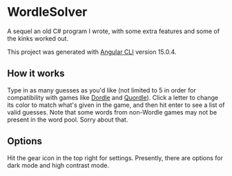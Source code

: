 # WordleSolver

A sequel an old C# program I wrote, with some extra features and some of the kinks worked out.

This project was generated with [Angular CLI](https://github.com/angular/angular-cli) version 15.0.4.

## How it works

Type in as many guesses as you'd like (not limited to 5 in order for compatibility with games like [Dordle](dordle.io/) and [Quordle](quordle.com/)). Click a letter to change its color to match what's given in the game, and then hit enter to see a list of valid guesses. Note that some words from non-Wordle games may not be present in the word pool. Sorry about that.

## Options

Hit the gear icon in the top right for settings. Presently, there are options for dark mode and high contrast mode.